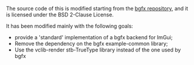 The source code of this is modified starting from the [bgfx repository](https://github.com/bkaradzic/bgfx), and it is licensed under the BSD 2-Clause License. 

It has been modified mainly with the following goals:
- provide a 'standard' implementation of a bgfx backend for ImGui;
- Remove the dependency on the bgfx example-common library;
- Use the vclib-render stb-TrueType library instead of the one used by bgfx
